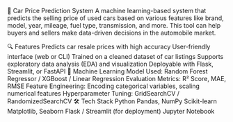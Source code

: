🚗 Car Price Prediction System
A machine learning-based system that predicts the selling price of used cars based on various features like brand, model, year, mileage, fuel type, transmission, and more. This tool can help buyers and sellers make data-driven decisions in the automobile market.

🔍 Features
Predicts car resale prices with high accuracy
User-friendly interface (web or CLI)
Trained on a cleaned dataset of car listings
Supports exploratory data analysis (EDA) and visualization
Deployable with Flask, Streamlit, or FastAPI
🧠 Machine Learning
Model Used: Random Forest Regressor / XGBoost / Linear Regression
Evaluation Metrics: R² Score, MAE, RMSE
Feature Engineering: Encoding categorical variables, scaling numerical features
Hyperparameter Tuning: GridSearchCV / RandomizedSearchCV
🛠️ Tech Stack
Python
Pandas, NumPy
Scikit-learn
Matplotlib, Seaborn
Flask / Streamlit (for deployment)
Jupyter Notebook
